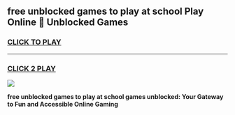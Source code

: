 
## free unblocked games to play at school Play Online 👋 Unblocked Games
<h3>
<a href="https://premium.freeplayer.one?title=free_unblocked_games_to_play_at_school&ref=19F">CLICK TO PLAY</a></h3>
<hr>

<h3>
<a href="https://premium.freeplayer.one?title=free_unblocked_games_to_play_at_school&ref=19F">CLICK 2 PLAY</a>
  
</h3>

<a href="https://premium.freeplayer.one?title=free_unblocked_games_to_play_at_school&ref=19F"><img src="https://clearcache.store/games.png"></a>


**free unblocked games to play at school games unblocked: Your Gateway to Fun and Accessible Online Gaming**
